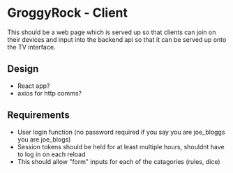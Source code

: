 # GroggyRock - Client
This should be a web page which is served up so that clients can join on their devices and input into the backend api so that it can be served up onto the TV interface. 

## Design
* React app?
* axios for http comms?

## Requirements
* User login function (no password required if you say you are joe_bloggs you are joe_blogs)
* Session tokens should be held for at least multiple hours, shouldnt have to log in on each reload
* This should allow "form" inputs for each of the catagories (rules, dice)